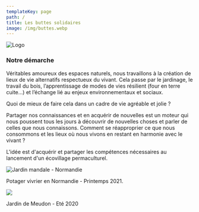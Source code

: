 ```yaml
---
templateKey: page
path: /
title: Les buttes solidaires
image: /img/buttes.webp
---
```


![Logo](/img/logo.jpg)

### Notre démarche

Véritables amoureux des espaces naturels, nous travaillons à la création de lieux de vie
alternatifs respectueux du vivant.
Cela passe par le jardinage, le travail du bois, l’apprentissage de modes de vies résilient (four en terre cuite…) et l’échange lié au enjeux environnementaux et sociaux.

Quoi de mieux de faire cela dans un cadre de vie agréable et jolie ?

Partager nos connaissances et en acquérir de nouvelles est un moteur qui nous poussent
tous les jours à découvrir de nouvelles choses et parler de celles que nous connaissons.
Comment se réapproprier ce que nous consommons et les lieux où nous vivons en restant en harmonie avec le vivant ?

L'idée est d'acquérir et partager les compétences nécessaires au lancement d'un écovillage permaculturel.

![Jardin mandale - Normandie ](/img/potager-mesnil-avril-2021.jpg)

Potager vivrier en Normandie - Printemps 2021.

![](/img/abris.webp)

Jardin de Meudon - Eté 2020
